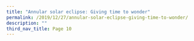 ```yaml
---
title: "Annular solar eclipse: Giving time to wonder"
permalink: /2019/12/27/annular-solar-eclipse-giving-time-to-wonder/
description: ""
third_nav_title: Page 10
---
```

